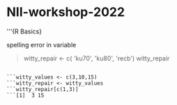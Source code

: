 # NII-workshop-2022

'''{R Basics}

spelling error in variable

> witty_repair <- c( 'ku70', 'ku80', 'recb')
> witty_repair
```[1] "ku70" "ku80" "recb"

```witty_values <- c(3,10,15)
```witty_repair <- witty_values
```witty_repair[c(1,3)]
```[1]  3 15
